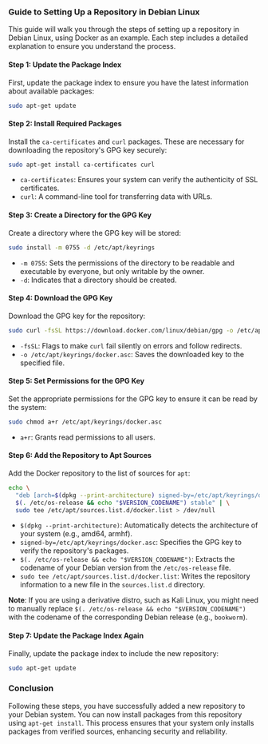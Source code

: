 


### Guide to Setting Up a Repository in Debian Linux

This guide will walk you through the steps of setting up a repository in Debian Linux, using Docker as an example. Each step includes a detailed explanation to ensure you understand the process.

#### Step 1: Update the Package Index
First, update the package index to ensure you have the latest information about available packages:

```sh
sudo apt-get update
```

#### Step 2: Install Required Packages
Install the `ca-certificates` and `curl` packages. These are necessary for downloading the repository's GPG key securely:

```sh
sudo apt-get install ca-certificates curl
```

- `ca-certificates`: Ensures your system can verify the authenticity of SSL certificates.
- `curl`: A command-line tool for transferring data with URLs.

#### Step 3: Create a Directory for the GPG Key
Create a directory where the GPG key will be stored:

```sh
sudo install -m 0755 -d /etc/apt/keyrings
```

- `-m 0755`: Sets the permissions of the directory to be readable and executable by everyone, but only writable by the owner.
- `-d`: Indicates that a directory should be created.

#### Step 4: Download the GPG Key
Download the GPG key for the repository:

```sh
sudo curl -fsSL https://download.docker.com/linux/debian/gpg -o /etc/apt/keyrings/docker.asc
```

- `-fsSL`: Flags to make `curl` fail silently on errors and follow redirects.
- `-o /etc/apt/keyrings/docker.asc`: Saves the downloaded key to the specified file.

#### Step 5: Set Permissions for the GPG Key
Set the appropriate permissions for the GPG key to ensure it can be read by the system:

```sh
sudo chmod a+r /etc/apt/keyrings/docker.asc
```

- `a+r`: Grants read permissions to all users.

#### Step 6: Add the Repository to Apt Sources
Add the Docker repository to the list of sources for `apt`:

```sh
echo \
  "deb [arch=$(dpkg --print-architecture) signed-by=/etc/apt/keyrings/docker.asc] https://download.docker.com/linux/debian \
  $(. /etc/os-release && echo "$VERSION_CODENAME") stable" | \
  sudo tee /etc/apt/sources.list.d/docker.list > /dev/null
```

- `$(dpkg --print-architecture)`: Automatically detects the architecture of your system (e.g., amd64, armhf).
- `signed-by=/etc/apt/keyrings/docker.asc`: Specifies the GPG key to verify the repository's packages.
- `$(. /etc/os-release && echo "$VERSION_CODENAME")`: Extracts the codename of your Debian version from the `/etc/os-release` file.
- `sudo tee /etc/apt/sources.list.d/docker.list`: Writes the repository information to a new file in the `sources.list.d` directory.

**Note**: If you are using a derivative distro, such as Kali Linux, you might need to manually replace `$(. /etc/os-release && echo "$VERSION_CODENAME")` with the codename of the corresponding Debian release (e.g., `bookworm`).

#### Step 7: Update the Package Index Again
Finally, update the package index to include the new repository:

```sh
sudo apt-get update
```

### Conclusion
Following these steps, you have successfully added a new repository to your Debian system. You can now install packages from this repository using `apt-get install`. This process ensures that your system only installs packages from verified sources, enhancing security and reliability.